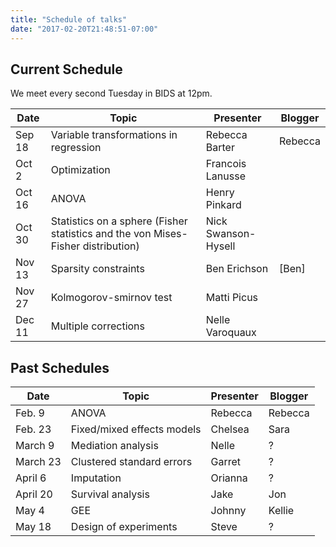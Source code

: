 ```yaml
---
title: "Schedule of talks"
date: "2017-02-20T21:48:51-07:00"
---
```



## Current Schedule

We meet every second Tuesday in BIDS at 12pm.

Date       | Topic                      | Presenter          | Blogger
-----------|----------------------------|--------------------|-----------
Sep 18     | Variable transformations in regression | Rebecca Barter | Rebecca
Oct 2      | Optimization               | Francois Lanusse   |
Oct 16     | ANOVA                      | Henry Pinkard    |
Oct 30     | Statistics on a sphere (Fisher statistics and the von Mises-Fisher distribution) | Nick Swanson-Hysell                |
Nov 13     | Sparsity constraints       | Ben Erichson       | [Ben]
Nov 27     | Kolmogorov-smirnov test    | Matti Picus        |
Dec 11     | Multiple corrections       | Nelle Varoquaux    |

## Past Schedules



Date       | Topic                      | Presenter          | Blogger
-----------|----------------------------|--------------------|-----------
Feb. 9     | ANOVA                      | Rebecca            | Rebecca
Feb. 23    | Fixed/mixed effects models | Chelsea            | Sara
March 9    | Mediation analysis         | Nelle              | ?
March 23   | Clustered standard errors  | Garret             | ?
April 6    | Imputation                        | Orianna             | ?
April 20   | Survival analysis          | Jake               | Jon
May 4      | GEE                             | Johnny            | Kellie
May 18     | Design of experiments      | Steve              | ?
